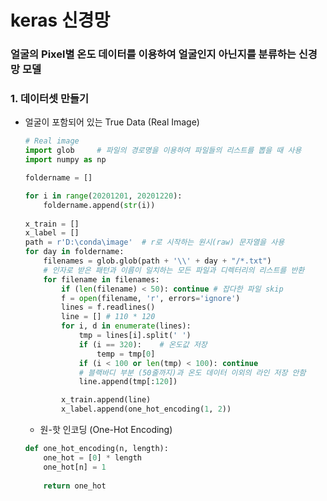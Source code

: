 # keras 신경망 

### 얼굴의 Pixel별 온도 데이터를 이용하여 얼굴인지 아닌지를 분류하는 신경망 모델

### 1. 데이터셋 만들기

- 얼굴이 포함되어 있는 True Data (Real Image)

  ```python
  # Real image
  import glob	  # 파일의 경로명을 이용하여 파일들의 리스트를 뽑을 때 사용
  import numpy as np
  
  foldername = []
  
  for i in range(20201201, 20201220):
      foldername.append(str(i))
      
  x_train = []
  x_label = []
  path = r'D:\conda\image'	# r로 시작하는 원시(raw) 문자열을 사용
  for day in foldername:
      filenames = glob.glob(path + '\\' + day + "/*.txt")
      # 인자로 받은 패턴과 이름이 일치하는 모든 파일과 디렉터리의 리스트를 반환
      for filename in filenames:
          if (len(filename) < 50): continue	# 잡다한 파일 skip
          f = open(filename, 'r', errors='ignore')
          lines = f.readlines()
          line = []	# 110 * 120
          for i, d in enumerate(lines):
              tmp = lines[i].split(' ')
              if (i == 320):	# 온도값 저장
                  temp = tmp[0]
              if (i < 100 or len(tmp) < 100): continue
              # 블랙바디 부분 (50줄까지)과 온도 데이터 이외의 라인 저장 안함
              line.append(tmp[:120])
  
          x_train.append(line)
          x_label.append(one_hot_encoding(1, 2))
  ```

  - 원-핫 인코딩 (One-Hot Encoding)

    >

  ```python
  def one_hot_encoding(n, length):
      one_hot = [0] * length
      one_hot[n] = 1
      
      return one_hot
  ```

  

  

